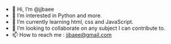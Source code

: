 - 👋 Hi, I’m @jjbaee
- 👀 I’m interested in Python and more.
- 🌱 I’m currently learning html, css and JavaScript.
- 💞️ I’m looking to collaborate on any subject I can contribute to.
- 📫 How to reach me : jjbaee@gmail.com

<!---
jjbaee/jjbaee is a ✨ special ✨ repository because its `README.md` (this file) appears on your GitHub profile.
You can click the Preview link to take a look at your changes.
--->
